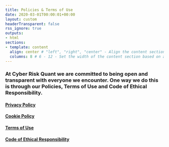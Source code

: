 ```yaml
---
title: Policies & Terms of Use
date: 2020-03-01T00:00:01+00:00
layout: custom
headerTransparent: false
rss_ignore: true
outputs:
- html
sections:
- template: content
  align: center # "left", "right", "center" - Align the content section
  columns: 8 # 6 - 12 - Set the width of the content section based on a 12 column grid
---
```

### At Cyber Risk Quant we are committed to being open and transparent with everyone we encounter. One way we do this is through our Policies, Terms of Use and Code of Ethical Responsibility. 

#### [Privacy Policy](/policies/privacy)   
    
#### [Cookie Policy](/policies/cookie)

#### [Terms of Use](/policies/tos)

#### [Code of Ethical Responsibility](/policies/ethics)
